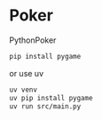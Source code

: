 # Poker

PythonPoker

```bash
pip install pygame
```

or use uv

```bash
uv venv
uv pip install pygame
uv run src/main.py
```
